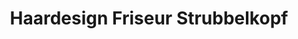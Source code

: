 ---
title: "Haardesign Friseur Strubbelkopf"
url: /bochum/haardesign-friseur-strubbelkopf/
shop: Friseur
---